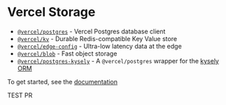 # Vercel Storage

- [`@vercel/postgres`](./packages/postgres) - Vercel Postgres database client
- [`@vercel/kv`](./packages/kv) - Durable Redis-compatible Key Value store
- [`@vercel/edge-config`](./packages/edge-config) - Ultra-low latency data at the edge
- [`@vercel/blob`](./packages/blob) - Fast object storage
- [`@vercel/postgres-kysely`](./packages/postgres-kysely) - A `@vercel/postgres` wrapper for the [kysely ORM](https://github.com/kysely-org/kysely)

To get started, see the [documentation](https://vercel.com/docs/storage)

TEST PR
